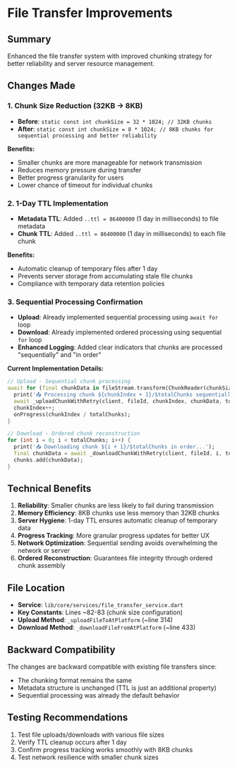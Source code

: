 # File Transfer Improvements

## Summary
Enhanced the file transfer system with improved chunking strategy for better reliability and server resource management.

## Changes Made

### 1. Chunk Size Reduction (32KB → 8KB)
- **Before**: `static const int chunkSize = 32 * 1024; // 32KB chunks`
- **After**: `static const int chunkSize = 8 * 1024; // 8KB chunks for sequential processing and better reliability`

**Benefits:**
- Smaller chunks are more manageable for network transmission
- Reduces memory pressure during transfer
- Better progress granularity for users
- Lower chance of timeout for individual chunks

### 2. 1-Day TTL Implementation
- **Metadata TTL**: Added `..ttl = 86400000` (1 day in milliseconds) to file metadata
- **Chunk TTL**: Added `..ttl = 86400000` (1 day in milliseconds) to each file chunk

**Benefits:**
- Automatic cleanup of temporary files after 1 day
- Prevents server storage from accumulating stale file chunks
- Compliance with temporary data retention policies

### 3. Sequential Processing Confirmation
- **Upload**: Already implemented sequential processing using `await for` loop
- **Download**: Already implemented ordered processing using sequential `for` loop
- **Enhanced Logging**: Added clear indicators that chunks are processed "sequentially" and "in order"

**Current Implementation Details:**
```dart
// Upload - Sequential chunk processing
await for (final chunkData in fileStream.transform(ChunkReader(chunkSize))) {
  print('📤 Processing chunk ${chunkIndex + 1}/$totalChunks sequentially...');
  await _uploadChunkWithRetry(client, fileId, chunkIndex, chunkData, totalChunks);
  chunkIndex++;
  onProgress(chunkIndex / totalChunks);
}

// Download - Ordered chunk reconstruction  
for (int i = 0; i < totalChunks; i++) {
  print('📥 Downloading chunk ${i + 1}/$totalChunks in order...');
  final chunkData = await _downloadChunkWithRetry(client, fileId, i, totalChunks);
  chunks.add(chunkData);
}
```

## Technical Benefits

1. **Reliability**: Smaller chunks are less likely to fail during transmission
2. **Memory Efficiency**: 8KB chunks use less memory than 32KB chunks
3. **Server Hygiene**: 1-day TTL ensures automatic cleanup of temporary data
4. **Progress Tracking**: More granular progress updates for better UX
5. **Network Optimization**: Sequential sending avoids overwhelming the network or server
6. **Ordered Reconstruction**: Guarantees file integrity through ordered chunk assembly

## File Location
- **Service**: `lib/core/services/file_transfer_service.dart`
- **Key Constants**: Lines ~82-83 (chunk size configuration)
- **Upload Method**: `_uploadFileToAtPlatform` (~line 314)
- **Download Method**: `_downloadFileFromAtPlatform` (~line 433)

## Backward Compatibility
The changes are backward compatible with existing file transfers since:
- The chunking format remains the same
- Metadata structure is unchanged (TTL is just an additional property)
- Sequential processing was already the default behavior

## Testing Recommendations
1. Test file uploads/downloads with various file sizes
2. Verify TTL cleanup occurs after 1 day
3. Confirm progress tracking works smoothly with 8KB chunks
4. Test network resilience with smaller chunk sizes
